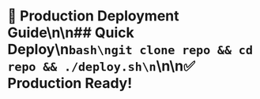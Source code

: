 # 🚀 Production Deployment Guide\n\n## Quick Deploy\n```bash\ngit clone repo && cd repo && ./deploy.sh\n```\n\n✅ Production Ready\!
